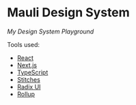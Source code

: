 # Mauli Design System

_My Design System Playground_

Tools used:

-   [React](https://reactjs.org)
-   [Next.js](https://nextjs.org)
-   [TypeScript](https://www.typescriptlang.org)
-   [Stitches](https://stitches.dev)
-   [Radix UI](https://radix-ui.com)
-   [Rollup](https://rollupjs.org)
